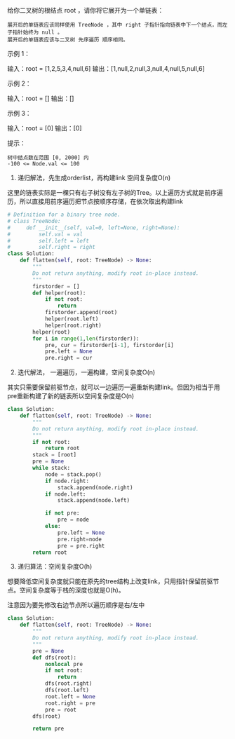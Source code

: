 给你二叉树的根结点 root ，请你将它展开为一个单链表：

    展开后的单链表应该同样使用 TreeNode ，其中 right 子指针指向链表中下一个结点，而左子指针始终为 null 。
    展开后的单链表应该与二叉树 先序遍历 顺序相同。

 




示例 1：

输入：root = [1,2,5,3,4,null,6]
输出：[1,null,2,null,3,null,4,null,5,null,6]

示例 2：

输入：root = []
输出：[]

示例 3：

输入：root = [0]
输出：[0]

 

提示：

    树中结点数在范围 [0, 2000] 内
    -100 <= Node.val <= 100



1. 递归解法，先生成orderlist，再构建link 空间复杂度O(n)

这里的链表实际是一棵只有右子树没有左子树的Tree。以上遍历方式就是前序遍历，所以直接用前序遍历把节点按顺序存储，在依次取出构建link

```python
# Definition for a binary tree node.
# class TreeNode:
#     def __init__(self, val=0, left=None, right=None):
#         self.val = val
#         self.left = left
#         self.right = right
class Solution:
    def flatten(self, root: TreeNode) -> None:
        """
        Do not return anything, modify root in-place instead.
        """
        firstorder = [] 
        def helper(root):
            if not root:
                return 
            firstorder.append(root)
            helper(root.left)
            helper(root.right)
        helper(root)
        for i in range(1,len(firstorder)):
            pre, cur = firstorder[i-1], firstorder[i]
            pre.left = None
            pre.right = cur 
```



2. 迭代解法， 一遍遍历，一遍构建，空间复杂度O(n)

其实只需要保留前驱节点，就可以一边遍历一遍重新构建link。但因为相当于用pre重新构建了新的链表所以空间复杂度是O(n)

```python
class Solution:
    def flatten(self, root: TreeNode) -> None:
        """
        Do not return anything, modify root in-place instead.
        """
        if not root:
            return root
        stack = [root] 
        pre = None 
        while stack:
            node = stack.pop()
            if node.right:
                stack.append(node.right)
            if node.left:
                stack.append(node.left)

            if not pre:
                pre = node
            else:
                pre.left = None 
                pre.right=node 
                pre = pre.right 
        return root 

```



3. 递归算法：空间复杂度O(h)

想要降低空间复杂度就只能在原先的tree结构上改变link，只用指针保留前驱节点。空间复杂度等于栈的深度也就是O(h)。

注意因为要先修改右边节点所以遍历顺序是右/左中

```python
class Solution:
    def flatten(self, root: TreeNode) -> None:
        """
        Do not return anything, modify root in-place instead.
        """
        pre = None
        def dfs(root):
            nonlocal pre 
            if not root:
                return 
            dfs(root.right)
            dfs(root.left)
            root.left = None 
            root.right = pre 
            pre = root 
        dfs(root)

        return pre 
```

